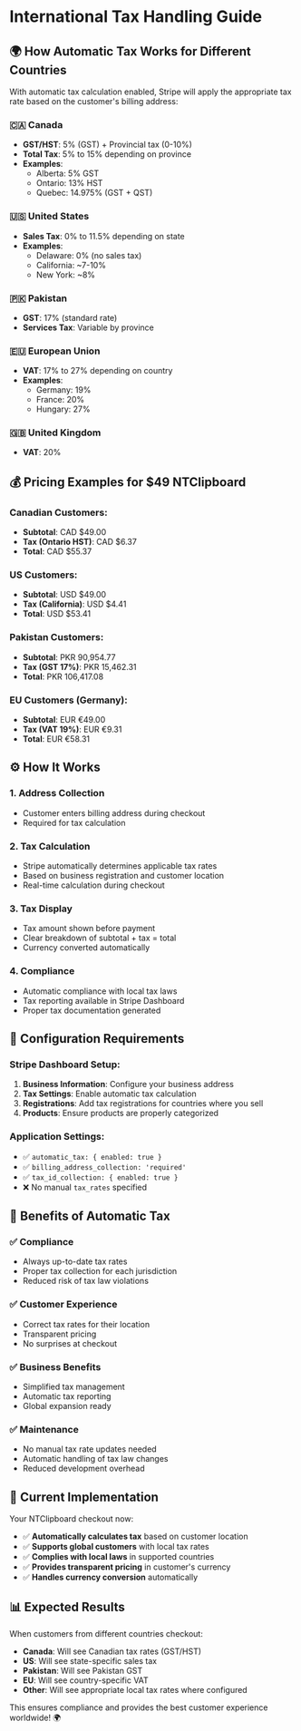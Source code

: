 # International Tax Handling Guide

## 🌍 How Automatic Tax Works for Different Countries

With automatic tax calculation enabled, Stripe will apply the appropriate tax rate based on the customer's billing address:

### 🇨🇦 Canada

- **GST/HST**: 5% (GST) + Provincial tax (0-10%)
- **Total Tax**: 5% to 15% depending on province
- **Examples**:
  - Alberta: 5% GST
  - Ontario: 13% HST
  - Quebec: 14.975% (GST + QST)

### 🇺🇸 United States

- **Sales Tax**: 0% to 11.5% depending on state
- **Examples**:
  - Delaware: 0% (no sales tax)
  - California: ~7-10%
  - New York: ~8%

### 🇵🇰 Pakistan

- **GST**: 17% (standard rate)
- **Services Tax**: Variable by province

### 🇪🇺 European Union

- **VAT**: 17% to 27% depending on country
- **Examples**:
  - Germany: 19%
  - France: 20%
  - Hungary: 27%

### 🇬🇧 United Kingdom

- **VAT**: 20%

## 💰 Pricing Examples for $49 NTClipboard

### Canadian Customers:

- **Subtotal**: CAD $49.00
- **Tax (Ontario HST)**: CAD $6.37
- **Total**: CAD $55.37

### US Customers:

- **Subtotal**: USD $49.00
- **Tax (California)**: USD $4.41
- **Total**: USD $53.41

### Pakistan Customers:

- **Subtotal**: PKR 90,954.77
- **Tax (GST 17%)**: PKR 15,462.31
- **Total**: PKR 106,417.08

### EU Customers (Germany):

- **Subtotal**: EUR €49.00
- **Tax (VAT 19%)**: EUR €9.31
- **Total**: EUR €58.31

## ⚙️ How It Works

### 1. Address Collection

- Customer enters billing address during checkout
- Required for tax calculation

### 2. Tax Calculation

- Stripe automatically determines applicable tax rates
- Based on business registration and customer location
- Real-time calculation during checkout

### 3. Tax Display

- Tax amount shown before payment
- Clear breakdown of subtotal + tax = total
- Currency converted automatically

### 4. Compliance

- Automatic compliance with local tax laws
- Tax reporting available in Stripe Dashboard
- Proper tax documentation generated

## 🔧 Configuration Requirements

### Stripe Dashboard Setup:

1. **Business Information**: Configure your business address
2. **Tax Settings**: Enable automatic tax calculation
3. **Registrations**: Add tax registrations for countries where you sell
4. **Products**: Ensure products are properly categorized

### Application Settings:

- ✅ `automatic_tax: { enabled: true }`
- ✅ `billing_address_collection: 'required'`
- ✅ `tax_id_collection: { enabled: true }`
- ❌ No manual `tax_rates` specified

## 🚀 Benefits of Automatic Tax

### ✅ Compliance

- Always up-to-date tax rates
- Proper tax collection for each jurisdiction
- Reduced risk of tax law violations

### ✅ Customer Experience

- Correct tax rates for their location
- Transparent pricing
- No surprises at checkout

### ✅ Business Benefits

- Simplified tax management
- Automatic tax reporting
- Global expansion ready

### ✅ Maintenance

- No manual tax rate updates needed
- Automatic handling of tax law changes
- Reduced development overhead

## 🎯 Current Implementation

Your NTClipboard checkout now:

- ✅ **Automatically calculates tax** based on customer location
- ✅ **Supports global customers** with local tax rates
- ✅ **Complies with local laws** in supported countries
- ✅ **Provides transparent pricing** in customer's currency
- ✅ **Handles currency conversion** automatically

## 📊 Expected Results

When customers from different countries checkout:

- **Canada**: Will see Canadian tax rates (GST/HST)
- **US**: Will see state-specific sales tax
- **Pakistan**: Will see Pakistan GST
- **EU**: Will see country-specific VAT
- **Other**: Will see appropriate local tax rates where configured

This ensures compliance and provides the best customer experience worldwide! 🌍
